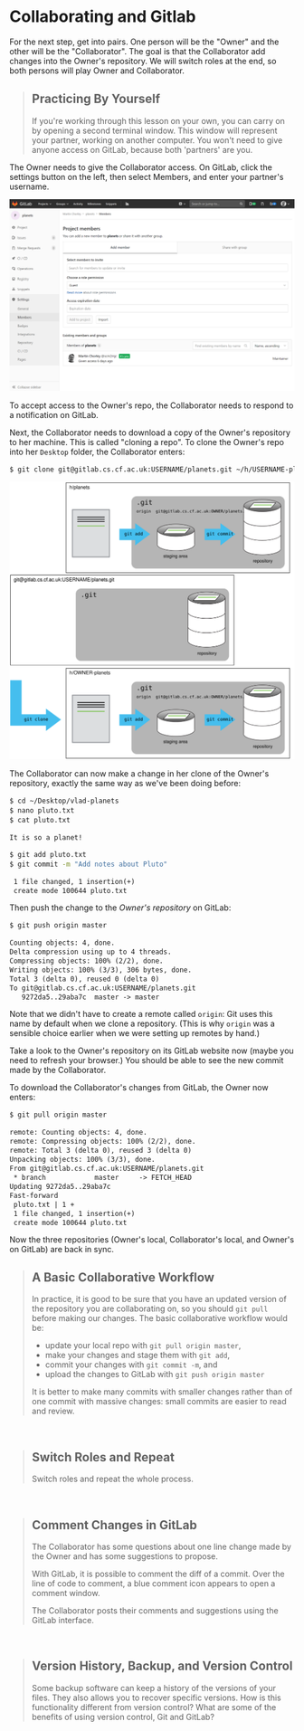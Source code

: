 # Collaborating and Gitlab

For the next step, get into pairs.  One person will be the "Owner" and the other will be the "Collaborator". The goal is that the Collaborator add changes into the Owner's repository. We will switch roles at the end, so both persons will play Owner and Collaborator.

> ## Practicing By Yourself
>
> If you're working through this lesson on your own, you can carry on by opening
> a second terminal window.
> This window will represent your partner, working on another computer. You
> won't need to give anyone access on GitLab, because both 'partners' are you.


The Owner needs to give the Collaborator access. On GitLab, click the settings button on the left, then select Members, and enter your partner's username.

![Adding Collaborators on GitLab](_img/gitlab_member.png)

To accept access to the Owner's repo, the Collaborator needs to respond to a notification on GitLab.

Next, the Collaborator needs to download a copy of the Owner's repository to her machine. This is called "cloning a repo". To clone the Owner's repo into her `Desktop` folder, the Collaborator enters:

```bash
$ git clone git@gitlab.cs.cf.ac.uk:USERNAME/planets.git ~/h/USERNAME-planets
```

![After Creating Clone of Repository](_img/git-collaborating.svg)

The Collaborator can now make a change in her clone of the Owner's repository, exactly the same way as we've been doing before:

```bash
$ cd ~/Desktop/vlad-planets
$ nano pluto.txt
$ cat pluto.txt
```


```output
It is so a planet!
```


```bash
$ git add pluto.txt
$ git commit -m "Add notes about Pluto"
```


```output
 1 file changed, 1 insertion(+)
 create mode 100644 pluto.txt
```


Then push the change to the *Owner's repository* on GitLab:

```bash
$ git push origin master
```


```output
Counting objects: 4, done.
Delta compression using up to 4 threads.
Compressing objects: 100% (2/2), done.
Writing objects: 100% (3/3), 306 bytes, done.
Total 3 (delta 0), reused 0 (delta 0)
To git@gitlab.cs.cf.ac.uk:USERNAME/planets.git
   9272da5..29aba7c  master -> master
```

Note that we didn't have to create a remote called `origin`: Git uses this name by default when we clone a repository.  (This is why `origin` was a sensible choice earlier when we were setting up remotes by hand.)

Take a look to the Owner's repository on its GitLab website now (maybe you need to refresh your browser.) You should be able to see the new commit made by the Collaborator.

To download the Collaborator's changes from GitLab, the Owner now enters:

```bash
$ git pull origin master
```


```output
remote: Counting objects: 4, done.
remote: Compressing objects: 100% (2/2), done.
remote: Total 3 (delta 0), reused 3 (delta 0)
Unpacking objects: 100% (3/3), done.
From git@gitlab.cs.cf.ac.uk:USERNAME/planets.git
 * branch            master     -> FETCH_HEAD
Updating 9272da5..29aba7c
Fast-forward
 pluto.txt | 1 +
 1 file changed, 1 insertion(+)
 create mode 100644 pluto.txt
```

Now the three repositories (Owner's local, Collaborator's local, and Owner's on GitLab) are back in sync.

> ## A Basic Collaborative Workflow
>
> In practice, it is good to be sure that you have an updated version of the repository you are collaborating on, so you should `git pull` before making our changes. The basic collaborative workflow would be:
>
> * update your local repo with `git pull origin master`,
> * make your changes and stage them with `git add`,
> * commit your changes with `git commit -m`, and
> * upload the changes to GitLab with `git push origin master`
>
> It is better to make many commits with smaller changes rather than of one commit with massive changes: small commits are easier to read and review.

&nbsp;

> ## Switch Roles and Repeat
>
> Switch roles and repeat the whole process.

&nbsp;

> ## Comment Changes in GitLab
>
> The Collaborator has some questions about one line change made by the Owner and has some suggestions to propose.
>
> With GitLab, it is possible to comment the diff of a commit. Over the line of code to comment, a blue comment icon appears to open a comment window.
>
> The Collaborator posts their comments and suggestions using the GitLab interface.

&nbsp;

> ## Version History, Backup, and Version Control
>
> Some backup software can keep a history of the versions of your files. They also
> allows you to recover specific versions. How is this functionality different from version control?
> What are some of the benefits of using version control, Git and GitLab?
